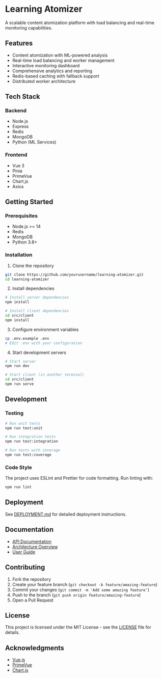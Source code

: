 # Learning Atomizer

A scalable content atomization platform with load balancing and real-time monitoring capabilities.

## Features

- Content atomization with ML-powered analysis
- Real-time load balancing and worker management
- Interactive monitoring dashboard
- Comprehensive analytics and reporting
- Redis-based caching with fallback support
- Distributed worker architecture

## Tech Stack

### Backend
- Node.js
- Express
- Redis
- MongoDB
- Python (ML Services)

### Frontend
- Vue 3
- Pinia
- PrimeVue
- Chart.js
- Axios

## Getting Started

### Prerequisites
- Node.js >= 14
- Redis
- MongoDB
- Python 3.8+

### Installation

1. Clone the repository
```bash
git clone https://github.com/yourusername/learning-atomizer.git
cd learning-atomizer
```

2. Install dependencies
```bash
# Install server dependencies
npm install

# Install client dependencies
cd src/client
npm install
```

3. Configure environment variables
```bash
cp .env.example .env
# Edit .env with your configuration
```

4. Start development servers
```bash
# Start server
npm run dev

# Start client (in another terminal)
cd src/client
npm run serve
```

## Development

### Testing
```bash
# Run unit tests
npm run test:unit

# Run integration tests
npm run test:integration

# Run tests with coverage
npm run test:coverage
```

### Code Style
The project uses ESLint and Prettier for code formatting. Run linting with:
```bash
npm run lint
```

## Deployment

See [DEPLOYMENT.md](DEPLOYMENT.md) for detailed deployment instructions.

## Documentation

- [API Documentation](docs/API.md)
- [Architecture Overview](docs/ARCHITECTURE.md)
- [User Guide](docs/USER_GUIDE.md)

## Contributing

1. Fork the repository
2. Create your feature branch (`git checkout -b feature/amazing-feature`)
3. Commit your changes (`git commit -m 'Add some amazing feature'`)
4. Push to the branch (`git push origin feature/amazing-feature`)
5. Open a Pull Request

## License

This project is licensed under the MIT License - see the [LICENSE](LICENSE) file for details.

## Acknowledgments

- [Vue.js](https://vuejs.org/)
- [PrimeVue](https://primevue.org/)
- [Chart.js](https://www.chartjs.org/)
